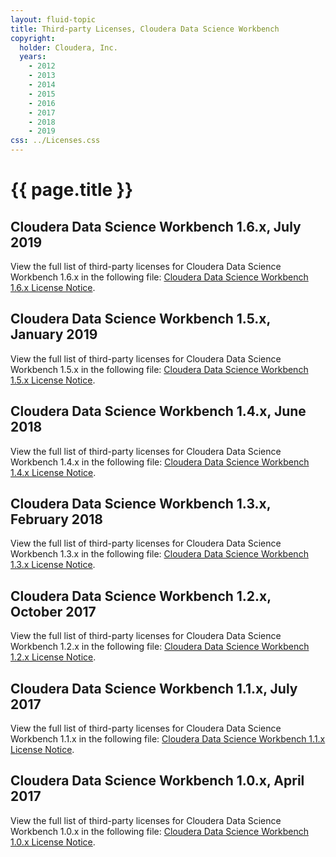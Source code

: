 ```yaml
---
layout: fluid-topic
title: Third-party Licenses, Cloudera Data Science Workbench
copyright:
  holder: Cloudera, Inc.
  years:
    - 2012
    - 2013
    - 2014
    - 2015
    - 2016
    - 2017
    - 2018
    - 2019
css: ../Licenses.css
---
```

# {{ page.title }}

## Cloudera Data Science Workbench 1.6.x, July 2019

View the full list of third-party licenses for Cloudera Data Science
Workbench 1.6.x in the following file:
[Cloudera Data Science Workbench 1.6.x License Notice](/documentation/other/shared/licensefiles/CDSW_16x_tpl.txt).

## Cloudera Data Science Workbench 1.5.x, January 2019

View the full list of third-party licenses for Cloudera Data Science
Workbench 1.5.x in the following file:
[Cloudera Data Science Workbench 1.5.x License Notice](/documentation/other/shared/licensefiles/CDSW_15x_tpl.txt).

## Cloudera Data Science Workbench 1.4.x, June 2018

View the full list of third-party licenses for Cloudera Data Science
Workbench 1.4.x in the following file:
[Cloudera Data Science Workbench 1.4.x License Notice](/documentation/other/shared/licensefiles/CDSW_14x_tpl.txt).

## Cloudera Data Science Workbench 1.3.x, February 2018

View the full list of third-party licenses for Cloudera Data Science
Workbench 1.3.x in the following file:
[Cloudera Data Science Workbench 1.3.x License Notice](/documentation/other/shared/licensefiles/CDSW_13x_tpl.txt).

## Cloudera Data Science Workbench 1.2.x, October 2017

View the full list of third-party licenses for Cloudera Data Science
Workbench 1.2.x in the following file:
[Cloudera Data Science Workbench 1.2.x License Notice](/documentation/other/shared/licensefiles/CDSW_12x_tpl.txt).

## Cloudera Data Science Workbench 1.1.x, July 2017

View the full list of third-party licenses for Cloudera Data Science
Workbench 1.1.x in the following file:
[Cloudera Data Science Workbench 1.1.x License Notice](/documentation/other/shared/licensefiles/CDSW_11x_tpl.txt).

## Cloudera Data Science Workbench 1.0.x, April 2017

View the full list of third-party licenses for Cloudera Data Science
Workbench 1.0.x in the following file:
[Cloudera Data Science Workbench 1.0.x License Notice](/documentation/other/shared/licensefiles/CDSW_10x_tpl.txt).
